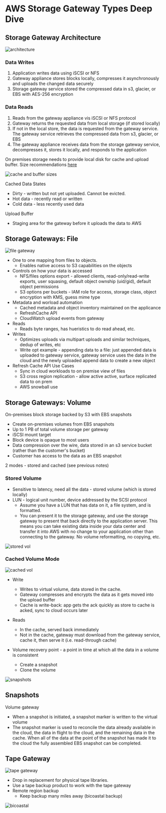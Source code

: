 # AWS Storage Gateway Types Deep Dive

## Storage Gateway Architecture

![architecture](./architecture.jpg)

### Data Writes

1. Application writes data using iSCSI or NFS
2. Gateway appliance stores blocks locally, compresses it asynchronously and uploads the changed data securely
3. Storage gateway service stored the compressed data in s3, glacier, or EBS with AES-256 encryption

### Data Reads

1. Reads from the gateway appliance vis iSCSI or NFS protocol
2. Gateway returns the requested data from local storage (if stored locally)
3. If not in the local store, the data is requested from the gateway service. The gateway service retrieves the compressed data from s3, glacier, or EBS
4. The gateway appliance receives data from the storage gateway service, decompresses it, stores it locally, and responds to the application

On premises storage needs to provide local disk for cache and upload buffer. Size recommendations [here](https://docs.aws.amazon.com/storagegateway/latest/userguide/resource-gateway-limits.html)

![cache and buffer sizes](./cache-and-buffer-sizes.jpg)

Cached Data States

* Dirty - written but not yet uploaded. Cannot be evicted.
* Hot data - recently read or written
* Cold data - less recently used data

Upload Buffer

* Staging area for the gateway before it uploads the data to AWS

## Storage Gateways: File

![file gateway](./file-gateway.jpg)

* One to one mapping from files to objects.
    * Enables native access to S3 capabilities on the objects
* Controls on how your data is accessed
    * NFS/files options export - allowed clients, read-only/read-write exports, user squasing, default object ownship (uid/gid), default object permissions
    * S3 options per buckets - IAM role for access, storage class, object encryption with KMS, guess mime type
* Metadata and worload automation
    * Cached metadata and object inventory maintained on the applicance
    * RefreshCache API
    * CloudWatch upload events from gateway
* Reads
    * Reads byte ranges, has hueristics to do read ahead, etc. 
* Writes
    * Optimizes uploads via multipart uploads and similar techniques, dedup of writes, etc
    * Write opt example - appending data to a file: just appended data is uploaded to gateway service, gateway service uses the data in the cloud and the newly uploaded append data to create a new object
* Refresh Cache API Use Cases
    * Sync in cloud workloads to on premise view of files
    * S3 cross region replication - allow active active, surface replicated data to on prem
    * AWS snowball use

## Storage Gateways: Volume

On-premises block storage backed by S3 with EBS snapshots

* Create on-premises volumes from EBS snapshots
* Up to 1 PB of total volume storage per gateway
* iSCSI mount target
* Block device is opaque to most users
* Data compression over the wire, data stored in an s3 service bucket (rather than the customer's bucket)
* Customer has access to the data as an EBS snapshot

2 modes - stored and cached (see previous notes)

### Stored Volume

* Sensitive to latency, need all the data - stored volume (which is stored locally)
* LUN - logical unit number, device addressed by the SCSI protocol
    * Assume you have a LUN that has data on it, a file system, and is formatted. 
    * You can present it to the storage gateway, and use the storage gateway to present that back directly to the application server. This means you can take existing data inside your data center and transfer it into AWS with no change to your application other than connecting to the gateway. No volume reformatting, no copying, etc.

![stored vol](./stored-vol.jpg)

### Cached Volume Mode

![cached vol](./cached-vol.jpg)

* Write
    * Writes to virtual volume, data stored in the cache.
    * Gateway compresses and encrypts the data as it gets moved into the upload buffer
    * Cache is write-back: app gets the ack quickly as store to cache is acked, sync to cloud occurs later
* Reads 
    * In the cache, served back immediately
    * Not in the cache, gateway must download from the gateway service, cache it, then serve it (i.e. read-through cache)

* Volume recovery point - a point in time at which all the data in a volume is consistent
    * Create a snapshot
    * Clone the volume

 ![snapshots](./snapshots.jpg)   

 ## Snapshots

 Volume gateway
 
 * When a snapshot is initiated, a snapshot marker is written to the virtual volume
 * The snapshot marker is used to reconcile the data already available in the cloud, the data in flight to the cloud, and the remaining data in the cache. When all of the data at the point of the snapshot has made it to the cloud the fully assembled EBS snapshot can be completed.

 ## Tape Gateway

 ![tape gateway](./tape.jpg)

* Drop in replacement for physical tape libraries.
* Use a tape backup product to work with the tape gateway
* Remote region backup
    * Keep backup many miles away (bicoastal backup)

![bicoastal](./bicoastal.jpg)